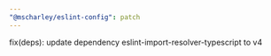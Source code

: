 ```yaml
---
"@mscharley/eslint-config": patch
---
```


fix(deps): update dependency eslint-import-resolver-typescript to v4
